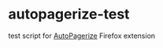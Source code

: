 # autopagerize-test

test script for [AutoPagerize](https://github.com/swdyh/autopagerize_for_firefox) Firefox extension
